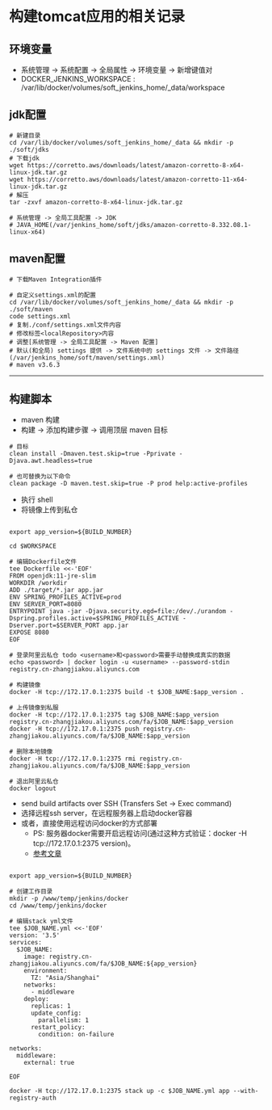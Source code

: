 # 构建tomcat应用的相关记录

## 环境变量

- 系统管理 -> 系统配置 -> 全局属性 -> 环境变量 -> 新增键值对
- DOCKER_JENKINS_WORKSPACE : /var/lib/docker/volumes/soft_jenkins_home/_data/workspace

## jdk配置

```shell
# 新建目录
cd /var/lib/docker/volumes/soft_jenkins_home/_data && mkdir -p ./soft/jdks
# 下载jdk
wget https://corretto.aws/downloads/latest/amazon-corretto-8-x64-linux-jdk.tar.gz
wget https://corretto.aws/downloads/latest/amazon-corretto-11-x64-linux-jdk.tar.gz
# 解压
tar -zxvf amazon-corretto-8-x64-linux-jdk.tar.gz

# 系统管理 -> 全局工具配置 -> JDK
# JAVA_HOME(/var/jenkins_home/soft/jdks/amazon-corretto-8.332.08.1-linux-x64)
```

## maven配置

```shell
# 下载Maven Integration插件

# 自定义settings.xml的配置
cd /var/lib/docker/volumes/soft_jenkins_home/_data && mkdir -p ./soft/maven
code settings.xml
# 复制./conf/settings.xml文件内容
# 修改标签<localRepository>内容
# 调整[系统管理 -> 全局工具配置 -> Maven 配置]
# 默认(和全局) settings 提供 -> 文件系统中的 settings 文件 -> 文件路径(/var/jenkins_home/soft/maven/settings.xml)
# maven v3.6.3
```

---

## 构建脚本

- maven 构建
- 构建 -> 添加构建步骤 -> 调用顶层 maven 目标

```shell
# 目标
clean install -Dmaven.test.skip=true -Pprivate -Djava.awt.headless=true

# 也可替换为以下命令
clean package -D maven.test.skip=true -P prod help:active-profiles
```

- 执行 shell
- 将镜像上传到私仓

```shell

export app_version=${BUILD_NUMBER}

cd $WORKSPACE

# 编辑Dockerfile文件
tee Dockerfile <<-'EOF'
FROM openjdk:11-jre-slim
WORKDIR /workdir
ADD ./target/*.jar app.jar
ENV SPRING_PROFILES_ACTIVE=prod
ENV SERVER_PORT=8080
ENTRYPOINT java -jar -Djava.security.egd=file:/dev/./urandom -Dspring.profiles.active=$SPRING_PROFILES_ACTIVE -Dserver.port=$SERVER_PORT app.jar
EXPOSE 8080
EOF

# 登录阿里云私仓 todo <username>和<password>需要手动替换成真实的数据
echo <password> | docker login -u <username> --password-stdin registry.cn-zhangjiakou.aliyuncs.com

# 构建镜像
docker -H tcp://172.17.0.1:2375 build -t $JOB_NAME:$app_version .

# 上传镜像到私服
docker -H tcp://172.17.0.1:2375 tag $JOB_NAME:$app_version registry.cn-zhangjiakou.aliyuncs.com/fa/$JOB_NAME:$app_version
docker -H tcp://172.17.0.1:2375 push registry.cn-zhangjiakou.aliyuncs.com/fa/$JOB_NAME:$app_version

# 删除本地镜像
docker -H tcp://172.17.0.1:2375 rmi registry.cn-zhangjiakou.aliyuncs.com/fa/$JOB_NAME:$app_version

# 退出阿里云私仓
docker logout

```

- send build artifacts over SSH (Transfers Set -> Exec command)
- 选择远程ssh server，在远程服务器上启动docker容器
- 或者，直接使用远程访问docker的方式部署
  - PS: 服务器docker需要开启远程访问(通过这种方式验证：docker -H tcp://172.17.0.1:2375 version)。
  - [参考文章](https://segmentfault.com/a/1190000024563734)

```shell

export app_version=${BUILD_NUMBER}

# 创建工作目录
mkdir -p /www/temp/jenkins/docker
cd /www/temp/jenkins/docker

# 编辑stack yml文件
tee $JOB_NAME.yml <<-'EOF'
version: '3.5'
services:
  $JOB_NAME:
    image: registry.cn-zhangjiakou.aliyuncs.com/fa/$JOB_NAME:${app_version}
    environment:
      TZ: "Asia/Shanghai"
    networks:
      - middleware
    deploy:
      replicas: 1
      update_config:
        parallelism: 1
      restart_policy:
        condition: on-failure

networks:
  middleware:
    external: true

EOF

docker -H tcp://172.17.0.1:2375 stack up -c $JOB_NAME.yml app --with-registry-auth

```
